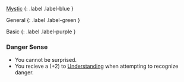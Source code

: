 
[Mystic](Game/Mystic)
{: .label .label-blue }

General
{: .label .label-green }

Basic
{: .label .label-purple }
### Danger Sense

- You cannot be surprised.
- You recieve a (+2) to [Understanding](Game/Core/Intelligence#Memory) when attempting to recognize danger.